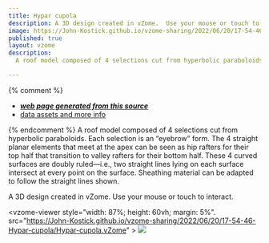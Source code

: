 ```yaml
---
title: Hypar cupola
description: A 3D design created in vZome.  Use your mouse or touch to interact.
image: https://John-Kostick.github.io/vzome-sharing/2022/06/20/17-54-46-Hypar-cupola/Hypar-cupola.png
published: true
layout: vzome
description:
  A roof model composed of 4 selections cut from hyperbolic paraboloids. 

---
```


{% comment %}
 - [***web page generated from this source***](<https://John-Kostick.github.io/vzome-sharing/2022/06/20/Hypar-cupola-17-54-46.html>)
 - [data assets and more info](<https://github.com/John-Kostick/vzome-sharing/tree/main/2022/06/20/17-54-46-Hypar-cupola/>)
 
{% endcomment %}
A roof model composed of 4 selections cut from hyperbolic paraboloids. Each selection is an
“eyebrow” form. The 4 straight planar elements that meet at the apex can be seen as hip
rafters for their top half that transition to valley rafters for their bottom half. These 4 curved
surfaces are doubly ruled—i.e., two straight lines lying on each surface intersect at every point
on the surface. Sheathing material can be adapted to follow the straight lines shown.

A 3D design created in vZome.  Use your mouse or touch to interact.

<vzome-viewer style="width: 87%; height: 60vh; margin: 5%". 
       src="https://John-Kostick.github.io/vzome-sharing/2022/06/20/17-54-46-Hypar-cupola/Hypar-cupola.vZome" >
  <img src="https://John-Kostick.github.io/vzome-sharing/2022/06/20/17-54-46-Hypar-cupola/Hypar-cupola.png" />
</vzome-viewer>

